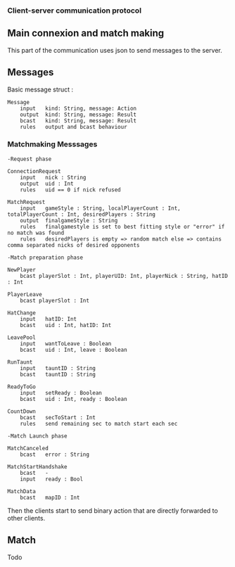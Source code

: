 ### Client-server communication protocol

## Main connexion and match making

This part of the communication uses json to send messages to the server.

## Messages

Basic message struct :

```
Message
	input	kind: String, message: Action
	output	kind: String, message: Result
	bcast 	kind: String, message: Result
	rules	output and bcast behaviour
```

### Matchmaking Messsages

```
-Request phase

ConnectionRequest
	input	nick : String
	output	uid : Int
	rules	uid == 0 if nick refused

MatchRequest
	input	gameStyle : String, localPlayerCount : Int, totalPlayerCount : Int, desiredPlayers : String 
	output	finalgameStyle : String
	rules   finalgamestyle is set to best fitting style or "error" if no match was found
	rules	desiredPlayers is empty => random match else => contains comma separated nicks of desired opponents

-Match preparation phase

NewPlayer
	bcast playerSlot : Int, playerUID: Int, playerNick : String, hatID : Int

PlayerLeave
	bcast playerSlot : Int

HatChange
	input 	hatID: Int
	bcast 	uid : Int, hatID: Int

LeavePool
	input 	wantToLeave : Boolean
	bcast 	uid : Int, leave : Boolean

RunTaunt
	input 	tauntID : String
	bcast 	tauntID : String

ReadyToGo
	input 	setReady : Boolean
	bcast 	uid : Int, ready : Boolean

CountDown
	bcast 	secToStart : Int
	rules 	send remaining sec to match start each sec

-Match Launch phase

MatchCanceled
	bcast	error : String

MatchStartHandshake
	bcast 	-
	input 	ready : Bool

MatchData
	bcast 	mapID : Int

```

Then the clients start to send binary action that are directly forwarded to other clients.

## Match

Todo
